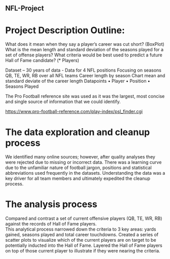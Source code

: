 ## NFL-Project
# Project Description Outline:
What does it mean when they say a player’s career was cut short? (BoxPlot)
What is the mean length and standard deviation of the seasons played for a set of offense players?
What criteria would be best used to predict a future Hall of Fame candidate? (* Players)

Dataset – 30 years of data - Data for 4 NFL positions
Focusing on seasons QB, TE, WR, RB over all NFL teams
Career length by season 
Chart mean and standard deviate of the career length
Datapoints
•	Player
•	Position
•	Seasons Played

The Pro Football reference site was used as it was the largest, most concise and single source of information that we could identify.
 
https://www.pro-football-reference.com/play-index/psl_finder.cgi

# The data exploration and cleanup process
We identified many online sources; however, after quality analyses they were rejected due to missing or incorrect data.
There was a learning curve due to the unfamiliar nature of football jargon, positions and statistical abbreviations used frequently in the datasets.  Understanding the data was a key driver for all team members and ultimately expedited the cleanup process.

# The analysis process
Compared and contrast a set of current offensive players (QB, TE, WR, RB) against the records of Hall of Fame players.  
This analytical process narrowed down the criteria to 3 key areas: yards gained, seasons played and total career touchdowns.
Created a series of scatter plots to visualize which of the current players are on target to be potentially inducted into the Hall of Fame. Layered the Hall of Fame players on top of those current player to illustrate if they were nearing the criteria.





